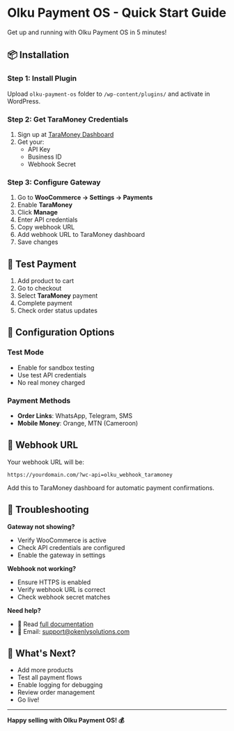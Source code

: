 # Olku Payment OS - Quick Start Guide

Get up and running with Olku Payment OS in 5 minutes!

## 📦 Installation

### Step 1: Install Plugin

Upload `olku-payment-os` folder to `/wp-content/plugins/` and activate in WordPress.

### Step 2: Get TaraMoney Credentials

1. Sign up at [TaraMoney Dashboard](https://www.dklo.co/dashboard)
2. Get your:
   - API Key
   - Business ID
   - Webhook Secret

### Step 3: Configure Gateway

1. Go to **WooCommerce → Settings → Payments**
2. Enable **TaraMoney**
3. Click **Manage**
4. Enter API credentials
5. Copy webhook URL
6. Add webhook URL to TaraMoney dashboard
7. Save changes

## 🎯 Test Payment

1. Add product to cart
2. Go to checkout
3. Select **TaraMoney** payment
4. Complete payment
5. Check order status updates

## 🔧 Configuration Options

### Test Mode
- Enable for sandbox testing
- Use test API credentials
- No real money charged

### Payment Methods
- **Order Links**: WhatsApp, Telegram, SMS
- **Mobile Money**: Orange, MTN (Cameroon)

## 📝 Webhook URL

Your webhook URL will be:
```
https://yourdomain.com/?wc-api=olku_webhook_taramoney
```

Add this to TaraMoney dashboard for automatic payment confirmations.

## 🐛 Troubleshooting

**Gateway not showing?**
- Verify WooCommerce is active
- Check API credentials are configured
- Enable the gateway in settings

**Webhook not working?**
- Ensure HTTPS is enabled
- Verify webhook URL is correct
- Check webhook secret matches

**Need help?**
- 📖 Read [full documentation](README.md)
- 📧 Email: support@okenlysolutions.com

## 🚀 What's Next?

- Add more products
- Test all payment flows
- Enable logging for debugging
- Review order management
- Go live!

---

**Happy selling with Olku Payment OS! 💰**

